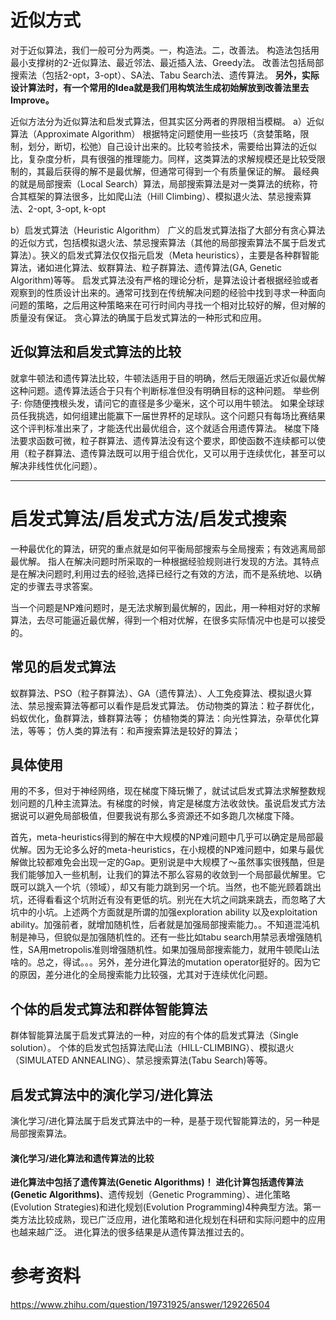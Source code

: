 # 近似方式

对于近似算法，我们一般可分为两类。一，构造法。二，改善法。
构造法包括用最小支撑树的2-近似算法、最近邻法、最近插入法、Greedy法。
改善法包括局部搜索法（包括2-opt，3-opt）、SA法、Tabu Search法、遗传算法。
**另外，实际设计算法时，有一个常用的Idea就是我们用构筑法生成初始解放到改善法里去Improve。**


近似方法分为近似算法和启发式算法，但其实区分两者的界限相当模糊。
a）近似算法（Approximate Algorithm）
根据特定问题使用一些技巧（贪婪策略，限制，划分，断切，松弛）自己设计出来的。比较考验技术，需要给出算法的近似比，复杂度分析，具有很强的推理能力。同样，这类算法的求解规模还是比较受限制的，其最后获得的解不是最优解，但通常可得到一个有质量保证的解。
最经典的就是局部搜索（Local Search）算法，局部搜索算法是对一类算法的统称，符合其框架的算法很多，比如爬山法（Hill Climbing）、模拟退火法、禁忌搜索算法、2-opt, 3-opt, k-opt

b）启发式算法（Heuristic Algorithm）
广义的启发式算法指了大部分有贪心算法的近似方式，包括模拟退火法、禁忌搜索算法（其他的局部搜索算法不属于启发式算法）。狭义的启发式算法仅仅指元启发（Meta heuristics），主要是各种群智能算法，诸如进化算法、蚁群算法、粒子群算法、遗传算法(GA, Genetic Algorithm)等等。
启发式算法没有严格的理论分析，是算法设计者根据经验或者观察到的性质设计出来的。通常可找到在传统解决问题的经验中找到寻求一种面向问题的策略，之后用这种策略来在可行时间内寻找一个相对比较好的解，但对解的质量没有保证。
贪心算法的确属于启发式算法的一种形式和应用。

## 近似算法和启发式算法的比较
就拿牛顿法和遗传算法比较，牛顿法适用于目的明确，然后无限逼近求近似最优解这种问题。遗传算法适合于只有个判断标准但没有明确目标的这种问题。
举些例子:
你随便拽根头发，请问它的直径是多少毫米，这个可以用牛顿法。
如果全球球员任我挑选，如何组建出能赢下一届世界杯的足球队。这个问题只有每场比赛结果这个评判标准出来了，才能迭代出最优组合，这个就适合用遗传算法。
梯度下降法要求函数可微，粒子群算法、遗传算法没有这个要求，即使函数不连续都可以使用（粒子群算法、遗传算法既可以用于组合优化，又可以用于连续优化，甚至可以解决非线性优化问题）。


-----
# 启发式算法/启发式方法/启发式搜索
一种最优化的算法，研究的重点就是如何平衡局部搜索与全局搜索；有效逃离局部最优解。
指人在解决问题时所采取的一种根据经验规则进行发现的方法。其特点是在解决问题时,利用过去的经验,选择已经行之有效的方法，而不是系统地、以确定的步骤去寻求答案。

当一个问题是NP难问题时，是无法求解到最优解的，因此，用一种相对好的求解算法，去尽可能逼近最优解，得到一个相对优解，在很多实际情况中也是可以接受的。


## 常见的启发式算法
蚁群算法、PSO（粒子群算法）、GA（遗传算法）、人工免疫算法、模拟退火算法、禁忌搜索算法等都可以看作是启发式算法。
仿动物类的算法：粒子群优化，蚂蚁优化，鱼群算法，蜂群算法等；
仿植物类的算法：向光性算法，杂草优化算法，等等；
仿人类的算法有：和声搜索算法是较好的算法；

## 具体使用
用的不多，但对于神经网络，现在梯度下降玩懒了，就试试启发式算法求解整数规划问题的几种主流算法。有梯度的时候，肯定是梯度方法收敛快。虽说启发式方法据说可以避免局部极值，但要我说有那么多资源还不如多跑几次梯度下降。

首先，meta-heuristics得到的解在中大规模的NP难问题中几乎可以确定是局部最优解。因为无论多么好的meta-heuristics，在小规模的NP难问题中，如果与最优解做比较都难免会出现一定的Gap。更别说是中大规模了～虽然事实很残酷，但是我们能够加入一些机制，让我们的算法不那么容易的收敛到一个局部最优解里。它既可以跳入一个坑（领域），却又有能力跳到另一个坑。当然，也不能光顾着跳出坑，还得看看这个坑附近有没有更低的坑。别光在大坑之间跳来跳去，而忽略了大坑中的小坑。上述两个方面就是所谓的加强exploration ability 以及exploitation ability。加强前者，就增加随机性，后者就是加强局部搜索能力。。不知道混沌机制是神马，但貌似是加强随机性的。还有一些比如tabu search用禁忌表增强随机性，SA用metropolis准则增强随机性。如果加强局部搜索能力，就用牛顿爬山法啥的。总之，得试。。。另外，差分进化算法的mutation operator挺好的。因为它的原因，差分进化的全局搜索能力比较强，尤其对于连续优化问题。


## 个体的启发式算法和群体智能算法
群体智能算法属于启发式算法的一种，对应的有个体的启发式算法（Single solution）。
个体的启发式包括算法爬山法（HILL-CLIMBING）、模拟退火（SIMULATED ANNEALING）、禁忌搜索算法(Tabu Search)等等。



## 启发式算法中的演化学习/进化算法
演化学习/进化算法属于启发式算法中的一种，是基于现代智能算法的，另一种是局部搜索算法。

#### 演化学习/进化算法和遗传算法的比较
**进化算法中包括了遗传算法(Genetic Algorithms)！**
**进化计算包括遗传算法(Genetic Algorithms)**、遗传规划（Genetic Programming）、进化策略(Evolution Strategies)和进化规划(Evolution Programming)4种典型方法。第一类方法比较成熟，现已广泛应用，进化策略和进化规划在科研和实际问题中的应用也越来越广泛。
进化算法的很多结果是从遗传算法推过去的。


# 参考资料
https://www.zhihu.com/question/19731925/answer/129226504
